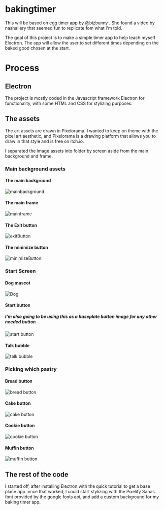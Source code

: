 # bakingtimer

This will be based on egg timer app by @bizbunny . She found a video by nashallery that seemed fun to replicate fom what I'm told.

The goal of this project is to make a simple timer app to help teach myself Electron. The app will allow the user to set different times depending on the baked good chosen at the start.

# Process

## Electron

The project is mostly coded in the Javascript framework Electron for functionality, with some HTML and CSS for stylizing purposes.

## The assets

The art assets are drawn in Pixelorama. I wanted to keep on theme with the pixel art aesthetic, and Pixelorama is a drawing platform that allows you to draw in that style and is free on itch.io.

I separated the image assets into folder by screen aside from the main background and frame.

### Main background assets

#### The main background

![mainbackground](./assets/bakingTimer-bg.png)

#### The main frame

![mainframe](./assets/bakingTimer-frame.png)

#### The Exit button

![exitButton](./assets/bakingtimer-exitbutton.png)

#### The minimize button

![minimizeButton](./assets/bakingtimer-minbutton.png)

### Start Screen

#### Dog mascot

![Dog](./assets/startScreen/bgtimer-dog.png)

#### Start button

##### I'm also going to be using this as a baseplate button image for any other needed button

![start button](./assets/startScreen/bgtimer-startbtn.png)

#### Talk bubble

![talk bubble](./assets/startScreen/talkbubble.png)

### Picking which pastry

#### Bread button

![bread button](./assets/choicesScreen/bread.png)

#### Cake button

![cake button](./assets/choicesScreen/cake.png)

#### Cookie button

![cookie button](./assets/choicesScreen/cookie.png)

#### Muffin button

![muffin button](./assets/choicesScreen/muffin.png)

## The rest of the code

I started off, after installing Electron with the quick tutorial to get a base place app. once that worked, I could start stylizing with the Pixelify Sanas font provided by the google fonts api, and add a custom background for my baking timer app.
